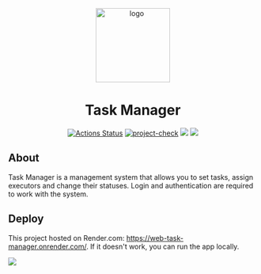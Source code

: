 <div align="center">

<img src="https://sun9-62.userapi.com/impg/3zMcQewrgogSBElLFe1NzNAUCujZTi12J1D5Ig/5fV2DF9yeLM.jpg?size=512x512&quality=96&sign=1b2e8ecb1a11312e1751ee9ff4064c99&type=album" alt="logo" width="150" height="auto" />
<h1>Task Manager</h1>

[![Actions Status](https://github.com/amahmetov1998/python-project-52/workflows/hexlet-check/badge.svg)](https://github.com/amahmetov1998/python-project-52/actions)
[![project-check](https://github.com/amahmetov1998/python-project-52/actions/workflows/main.yml/badge.svg)](https://github.com/amahmetov1998/python-project-52/actions/workflows/main.yml)
<a href="https://codeclimate.com/github/amahmetov1998/python-project-52/maintainability"><img src="https://api.codeclimate.com/v1/badges/803e8528452fb88da331/maintainability" /></a>
<a href="https://codeclimate.com/github/amahmetov1998/python-project-52/test_coverage"><img src="https://api.codeclimate.com/v1/badges/803e8528452fb88da331/test_coverage" /></a>
</div>

## About
Task Manager is a management system that allows you to set tasks, assign executors and change their statuses.
Login and authentication are required to work with the system.

## Deploy
This project hosted on Render.com: https://web-task-manager.onrender.com/.
If it doesn't work, you can run the app locally.

<img src="https://sun9-28.userapi.com/impg/LkY8wLzkyS_ufzYu0ljMnJb35_jRVlHrpe6eaw/N-oFh2ujFLs.jpg?size=1280x609&quality=96&sign=552b170d79b508db4954c0c3478b7096&type=album" width="auto" height="auto" />